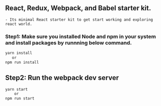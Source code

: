 ## React, Redux, Webpack, and Babel starter kit.
	- Its minimal React starter kit to get start working and exploring react world.

### Step1: Make sure you installed Node and npm in your system and install packages by runnning below command.

```sh
yarn install 
   or
npm run install
```

## Step2: Run the webpack dev server 
```javascript
yarn start 
	or 
npm run start 
```
